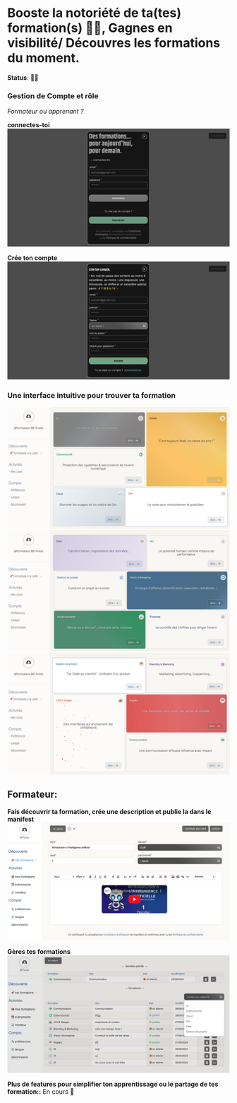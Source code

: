 # Booste la notoriété de ta(tes) formation(s) 🚀✨, Gagnes en visibilité/ Découvres les formations du moment.

**Status**: 🚨🚧

### Gestion de Compte et rôle

*Formateur ou apprenant ?*

**connectes-toi**
![manifest-login-signup-slide-1](./login_signup_1.png)

**Crée ton compte**
![manifest-login-signup-slide-2](./login_signup_2.png)

### Une interface intuitive pour trouver ta formation
![manifest-home-slide-1](./home_slide1.png)
![manifest-home-slide-2](./home_slide2.png)
![manifest-home-slide-3](./home_slide3.png)

## Formateur:

**Fais découvrir ta formation, crée une description et publie la dans le manifest**
![manifest-create-training](./create-training.png)

**Gères tes formations**
![manifest-create-training](./manage_trainings.png)

**Plus de features pour simplifier ton apprentissage ou le partage de tes formation::** En cours 🚧
 
